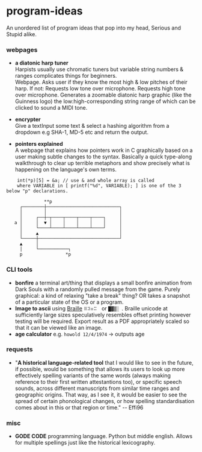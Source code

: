 # program-ideas
An unordered list of program ideas that pop into my head, Serious and Stupid alike.

### webpages
- **a diatonic harp tuner**  
Harpists usually use chromatic tuners but variable string numbers & ranges complicates things for beginners.  
Webpage. Asks user if they know the most high & low pitches of their harp. If not: Requests low tone over microphone. Requests high tone over microphone. Generates a zoomable diatonic harp graphic (like the Guinness logo) the low:high-corresponding string range of which can be clicked to sound a MIDI tone.  

- **encrypter**  
Give a textInput some text & select a hashing algorithm from a dropdown e.g SHA-1, MD-5 etc and return the output.
  
- **pointers explained**  
A webpage that explains how pointers work in C graphically based on a user making subtle changes to the syntax. Basically a quick type-along walkthrough to clear up terrible metaphors and show precisely what is happening on the language's own terms.
```              
    int(*p)[5] = &a; // use & and whole array is called
    where VARIABLE in [ printf("%d", VARIABLE); ] is one of the 3 below "p" declarations.

              **p
     ┌────────┼───────────────────────────┐
     │        │                           │
     │     ┌──┼─┬────┬────┬────┬────┐     │
   a │     │  ▼ │    │    │    │    │     │
     │     └────┴────┴────┴────┴────┘     │
     │     ▲                              │
     └─────┼──────────────────────────────┘
     ▲     │
     │     └───────────┐
     p                *p
```
  
### CLI tools
- **bonfire** a terminal art/thing that displays a small bonfire animation from Dark Souls with a randomly pulled message from the game. Purely graphical: a kind of relaxing "take a break" thing? OR takes a snapshot of a particular state of the OS or a program. 
- **Image to ascii** using [Braille](https://unicode.org/charts/nameslist/c_2800.html) `⠿⠽⠶⠭⠀`  or  `█▓▒░ `.  Braille unicode at sufficiently large sizes speculatively resembles offset printing however testing will be required. Export result as a PDF appropriately scaled so that it can be viewed like an image.
- **age calculator** e.g. `howold 12/4/1974` -> outputs age
  
  
### requests
- "**A historical language-related tool**  that I would like to see in the future, if possible, would be something that allows its users to look up more effectively spelling variants of the same words (always making reference to their first written attestantions too), or specific speech sounds, across different manuscripts from similar time ranges and geographic origins. That way, as I see it, it would be easier to see the spread of certain phonological changes, or how spelling standardisation comes about in this or that region or time." -- Effi96  
  
  
### misc
- **GODE CODE** programming language. Python but middle english. Allows for multiple spellings just like the historical lexicography. 

